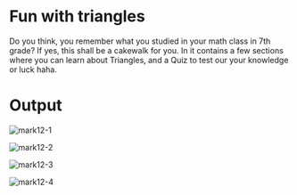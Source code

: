 # Fun with triangles
 
Do you think, you remember what you studied in your math class in 7th grade? If yes, this shall be a cakewalk for you. In it contains a few sections where you can learn about Triangles, and a Quiz to test our your knowledge or luck haha.

# Output

![mark12-1](https://user-images.githubusercontent.com/59699631/189341453-d1159b32-0dbe-41fa-8bf9-daff6c2d4453.png)

![mark12-2](https://user-images.githubusercontent.com/59699631/189341706-b1967b64-ea7f-4530-8a91-49672b038ac8.png)

![mark12-3](https://user-images.githubusercontent.com/59699631/189341454-518063d7-2ac0-4b91-9897-b481408eadaa.png)

![mark12-4](https://user-images.githubusercontent.com/59699631/189341456-4090c769-349a-4ffd-b111-a778e96319fd.png)
